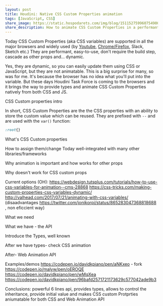 ```yaml
---
layout: post
title: Houdini: Native CSS Custom Properties animation 
tags: [JavaScript, CSS]
share_image: https://static.hospodarets.com/img/blog/1511527599607549000.png
share_description: How to animate CSS Custom Properties in a performant and proper way
---
```


Today CSS Custom Properties (aka CSS variables) are supported in all the major browsers and widely used
(by [Youtube](https://www.linkedin.com/pulse/youtube-switched-css-variables-francesco-rizzi/),
[Chrome/Firefox](https://twitter.com/malyw/status/953625273043472385), Slack, Sketch etc.)
They are performant, easy-to-use, don't require the build step, cascade as other props and... dynamic.

Yes, they are dynamic, so you can easily update them using CSS or JavaScript, but they are not animatable.
This is a big surprise for many, so was for me. It's because the browser has no idea what you'll put into the variable.
But these days Houdini Task Force is coming to the browsers and it brings the way to provide types and animate CSS Custom Properties natively from both CSS and JS. 

<div class="more"></div>

CSS Custom properties intro

In short, CSS Custom Properties are the the CSS properties with an ability to store the custom value which can be reused.
They are prefixed with `--` and are used with the `var()` function:

```css
:root{}
```

What's CSS Custom properties

How to assign them/change
Today well-integrated with many other libraries/frameworks

Why animation is important and how works for other props

Why doesn't work for CSS custom props

Current options (OH):
https://webdesign.tutsplus.com/tutorials/how-to-use-css-variables-for-animation--cms-28868
https://css-tricks.com/making-custom-properties-css-variables-dynamic/
http://valhead.com/2017/07/21/animating-with-css-variables/
(disaadvantages https://twitter.com/jonikorpi/status/865283047368818688 , non eficcient way)

What we need

What we have - the API

Introduce the Types, well known

After we have types- check CSS animation

After- Web Animation API

Examples/demos
https://codepen.io/davidkpiano/pen/aNKxeo - fork https://codepen.io/malyw/pen/oEROQE
https://codepen.io/davidkpiano/pen/wMqXea
https://codepen.io/davidkpiano/pen/96bafd2571721173629c577042ade9b3

Conclusions: powerful 6 lines api, provides types, allows to control the inheritance,
provide initial value
and makes CSS custom Protprties aniumatable for both CSS and Web Animation API